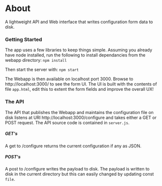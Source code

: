 # About
A lightweight API and Web interface that writes configuration form data to disk.

### Getting Started
The app uses a few libraries to keep things simple. Assuming you already have node installed, run the following to install dependancies from the webapp directory:
`npm install`

Then start the server with:
`npm start`

The Webapp is then available on localhost port 3000. Browse to http://localhost:3000/ to see the form UI. The UI is built with the contents of file `app.html`, edit this to extent the form fields and improve the overall UX!


### The API
The API that publishes the Webapp and maintains the configuration file on disk listens at URI http://localhost:3000/configure and takes either a GET or POST request. The API source code is contained in `server.js`.

##### GET's
A get to /configure returns the current configuration if any as JSON.

##### POST's
A post to /configure writes the payload to disk. The payload is written to disk in the current directory but this can easily changed by updating const `file`.
